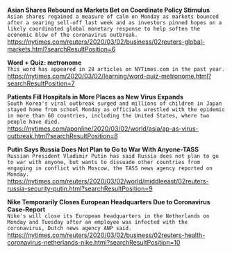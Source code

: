 **Asian Shares Rebound as Markets Bet on Coordinate Policy Stimulus**\
`Asian shares regained a measure of calm on Monday as markets bounced after a searing sell-off last week and as investors pinned hopes on a likely coordinated global monetary response to help soften the economic blow of the coronavirus outbreak.`\
https://nytimes.com/reuters/2020/03/02/business/02reuters-global-markets.html?searchResultPosition=6

**Word + Quiz: metronome**\
`This word has appeared in 28 articles on NYTimes.com in the past year.`\
https://nytimes.com/2020/03/02/learning/word-quiz-metronome.html?searchResultPosition=7

**Patients Fill Hospitals in More Places as New Virus Expands**\
`South Korea's viral outbreak surged and millions of children in Japan stayed home from school Monday as officials wrestled with the epidemic in more than 60 countries, including the United States, where two people have died.`\
https://nytimes.com/aponline/2020/03/02/world/asia/ap-as-virus-outbreak.html?searchResultPosition=8

**Putin Says Russia Does Not Plan to Go to War With Anyone-TASS**\
`Russian President Vladimir Putin has said Russia does not plan to go to war with anyone, but wants to dissuade other countries from engaging in conflict with Moscow, the TASS news agency reported on Monday.  `\
https://nytimes.com/reuters/2020/03/02/world/middleeast/02reuters-russia-security-putin.html?searchResultPosition=9

**Nike Temporarily Closes European Headquarters Due to Coronavirus Case-Report**\
`Nike's will close its European headquarters in the Netherlands on Monday and Tuesday after an employee was infected with the coronavirus, Dutch news agency ANP said. `\
https://nytimes.com/reuters/2020/03/02/business/02reuters-health-coronavirus-netherlands-nike.html?searchResultPosition=10

